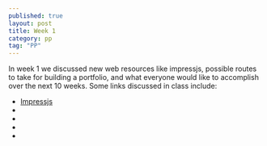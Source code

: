 ```yaml
---
published: true
layout: post
title: Week 1
category: pp
tag: "PP"
---
```


In week 1 we discussed new web resources like impressjs, possible routes to take for building a portfolio, and what everyone would like to accomplish over the next 10 weeks. Some links discussed in class include:

- [Impressjs](http://bartaz.github.io/impress.js/#/bored)
- 
- 
- 
- 
